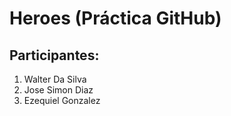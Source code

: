 # Heroes (Práctica GitHub)

## Participantes:

1. Walter Da Silva
2. Jose Simon Diaz
3. Ezequiel Gonzalez